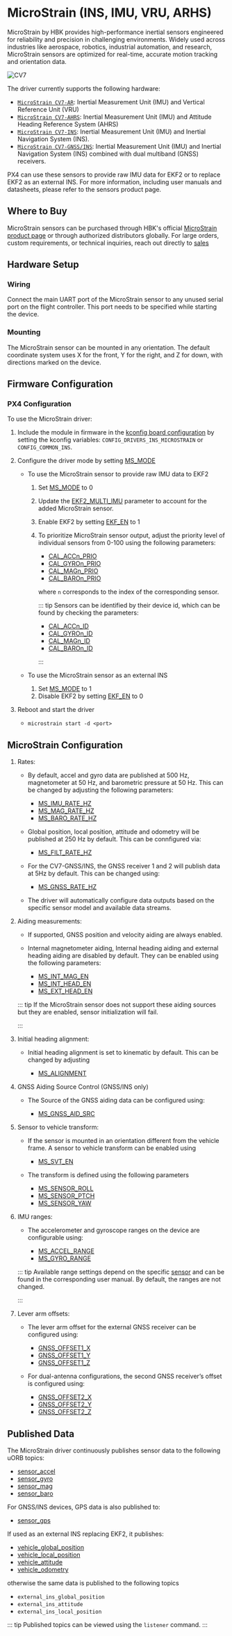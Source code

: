 # MicroStrain (INS, IMU, VRU, ARHS)

MicroStrain by HBK provides high-performance inertial sensors engineered for reliability and precision in challenging environments.
Widely used across industries like aerospace, robotics, industrial automation, and research, MicroStrain sensors are optimized for real-time, accurate motion tracking and orientation data.

![CV7](../../assets/hardware/sensors/inertial/microstrain_3dm_cv7_hbk.png)

The driver currently supports the following hardware:

- [`MicroStrain CV7-AR`](https://www.hbkworld.com/en/products/transducers/inertial-sensors/vertical-reference-units--vru-/3dm-cv7-ar): Inertial Measurement Unit (IMU) and Vertical Reference Unit (VRU)
- [`MicroStrain CV7-AHRS`](https://www.hbkworld.com/en/products/transducers/inertial-sensors/attitude-and-heading-reference-systems--ahrs-/3dm-cv7-ahrs): Inertial Measurement Unit (IMU) and Attitude Heading Reference System (AHRS)
- [`MicroStrain CV7-INS`](https://www.hbkworld.com/en/products/transducers/inertial-sensors/inertial-navigation-systems--ins-/3dm-cv7-ins): Inertial Measurement Unit (IMU) and Inertial Navigation System (INS).
- [`MicroStrain CV7-GNSS/INS`](https://www.hbkworld.com/en/products/transducers/inertial-sensors/inertial-navigation-systems--ins-/3dm-cv7-gnss-ins): Inertial Measurement Unit (IMU) and Inertial Navigation System (INS) combined with dual multiband (GNSS) receivers.

PX4 can use these sensors to provide raw IMU data for EKF2 or to replace EKF2 as an external INS.
For more information, including user manuals and datasheets, please refer to the sensors product page.

## Where to Buy

MicroStrain sensors can be purchased through HBK's official [MicroStrain product page](https://www.hbkworld.com/en/products/transducers/inertial-sensors) or through authorized distributors globally.
For large orders, custom requirements, or technical inquiries, reach out directly to [sales](https://www.hbkworld.com/en/contact-us/contact-sales-microstrain)

## Hardware Setup

### Wiring

Connect the main UART port of the MicroStrain sensor to any unused serial port on the flight controller.
This port needs to be specified while starting the device.

### Mounting

The MicroStrain sensor can be mounted in any orientation.
The default coordinate system uses X for the front, Y for the right, and Z for down, with directions marked on the device.

## Firmware Configuration

### PX4 Configuration

To use the MicroStrain driver:

1. Include the module in firmware in the [kconfig board configuration](../hardware/porting_guide_config.md#px4-board-configuration-kconfig) by setting the kconfig variables: `CONFIG_DRIVERS_INS_MICROSTRAIN` or `CONFIG_COMMON_INS`.
2. Configure the driver mode by setting [MS_MODE](../advanced_config/parameter_reference.md#MS_MODE)
   - To use the MicroStrain sensor to provide raw IMU data to EKF2
     1. Set [MS_MODE](../advanced_config/parameter_reference.md#MS_MODE) to 0
     2. Update the [EKF2_MULTI_IMU](../advanced_config/parameter_reference.md#EKF2_MULTI_IMU) parameter to account for the added MicroStrain sensor.
     3. Enable EKF2 by setting [EKF_EN]((../advanced_config/parameter_reference.md#MS_MODE)) to 1
     4. To prioritize MicroStrain sensor output, adjust the priority level of individual sensors from 0-100 using the following parameters:

        - [CAL_ACCn_PRIO](../advanced_config/parameter_reference.md#CAL_ACC0_PRIO)
        - [CAL_GYROn_PRIO](../advanced_config/parameter_reference.md#CAL_GYRO0_PRIO)
        - [CAL_MAGn_PRIO](../advanced_config/parameter_reference.md#CAL_MAG0_PRIO)
        - [CAL_BAROn_PRIO](../advanced_config/parameter_reference.md#CAL_BARO0_PRIO)

        where `n` corresponds to the index of the corresponding sensor.

        ::: tip
        Sensors can be identified by their device id, which can be found by checking the parameters:

        - [CAL_ACCn_ID](../advanced_config/parameter_reference.md#CAL_ACC0_ID)
        - [CAL_GYROn_ID](../advanced_config/parameter_reference.md#CAL_GYRO0_ID)
        - [CAL_MAGn_ID](../advanced_config/parameter_reference.md#CAL_MAG0_ID)
        - [CAL_BAROn_ID](../advanced_config/parameter_reference.md#CAL_BARO0_ID)

        :::

   - To use the MicroStrain sensor as an external INS
     1. Set [MS_MODE](../advanced_config/parameter_reference.md#MS_MODE) to 1
     2. Disable EKF2 by setting [EKF_EN]((../advanced_config/parameter_reference.md#MS_MODE)) to 0

3. Reboot and start the driver
   - `microstrain start -d <port>`

## MicroStrain Configuration

1. Rates:
   - By default, accel and gyro data are published at 500 Hz, magnetometer at 50 Hz, and barometric pressure at 50 Hz.
     This can be changed by adjusting the following parameters:

     - [MS_IMU_RATE_HZ](../advanced_config/parameter_reference.md#MS_IMU_RATE_HZ)
     - [MS_MAG_RATE_HZ](../advanced_config/parameter_reference.md#MS_MAG_RATE_HZ)
     - [MS_BARO_RATE_HZ](../advanced_config/parameter_reference.md#MS_BARO_RATE_HZ)

   - Global position, local position, attitude and odometry will be published at 250 Hz by default.
     This can be connfigured via:

     - [MS_FILT_RATE_HZ](../advanced_config/parameter_reference.md#MS_IMU_RATE_HZ)

   - For the CV7-GNSS/INS, the GNSS receiver 1 and 2 will publish data at 5Hz by default.
     This can be changed using:

     - [MS_GNSS_RATE_HZ](../advanced_config/parameter_reference.md#MS_GNSS_RATE_HZ)

   - The driver will automatically configure data outputs based on the specific sensor model and available data streams.

2. Aiding measurements:
   - If supported, GNSS position and velocity aiding are always enabled.
   - Internal magnetometer aiding, Internal heading aiding and external heading aiding are disabled by default. They can be enabled using the following parameters:

     - [MS_INT_MAG_EN](../advanced_config/parameter_reference.md#MS_INT_MAG_EN)
     - [MS_INT_HEAD_EN](../advanced_config/parameter_reference.md#MS_INT_HEAD_EN)
     - [MS_EXT_HEAD_EN](../advanced_config/parameter_reference.md#MS_EXT_HEAD_EN)

   ::: tip
   If the MicroStrain sensor does not support these aiding sources but they are enabled, sensor initialization will fail.

   :::

3. Initial heading alignment:
   - Initial heading alignment is set to kinematic by default. This can be changed by adjusting

     - [MS_ALIGNMENT](../advanced_config/parameter_reference.md#MS_ALIGNMENT)

4. GNSS Aiding Source Control (GNSS/INS only)
   - The Source of the GNSS aiding data can be configured using:

     - [MS_GNSS_AID_SRC](../advanced_config/parameter_reference.md#MS_GNSS_AID_SRC)

5. Sensor to vehicle transform:
   - If the sensor is mounted in an orientation different from the vehicle frame. A sensor to vehicle transform can be enabled using

     - [MS_SVT_EN](../advanced_config/parameter_reference.md#MS_SVT_EN)

   - The transform is defined using the following parameters

     - [MS_SENSOR_ROLL](../advanced_config/parameter_reference.md#MS_SENSOR_ROLL)
     - [MS_SENSOR_PTCH](../advanced_config/parameter_reference.md#MS_SENSOR_PTCH)
     - [MS_SENSOR_YAW](../advanced_config/parameter_reference.md#MS_SENSOR_YAW)

6. IMU ranges:
   - The accelerometer and gyroscope ranges on the device are configurable using:

     - [MS_ACCEL_RANGE](../advanced_config/parameter_reference.md#MS_ACCEL_RANGE)
     - [MS_GYRO_RANGE](../advanced_config/parameter_reference.md#MS_GYRO_RANGE)

   ::: tip
   Available range settings depend on the specific [sensor](https://www.hbkworld.com/en/products/transducers/inertial-sensors) and can be found in the corresponding user manual.
   By default, the ranges are not changed.

   :::

7. Lever arm offsets:
   - The lever arm offset for the external GNSS receiver can be configured using:

     - [GNSS_OFFSET1_X](../advanced_config/parameter_reference.md#GNSS_OFFSET1_X)
     - [GNSS_OFFSET1_Y](../advanced_config/parameter_reference.md#GNSS_OFFSET1_Y)
     - [GNSS_OFFSET1_Z](../advanced_config/parameter_reference.md#GNSS_OFFSET1_Z)

   - For dual-antenna configurations, the second GNSS receiver’s offset is configured using:

     - [GNSS_OFFSET2_X](../advanced_config/parameter_reference.md#GNSS_OFFSET2_X)
     - [GNSS_OFFSET2_Y](../advanced_config/parameter_reference.md#GNSS_OFFSET2_Y)
     - [GNSS_OFFSET2_Z](../advanced_config/parameter_reference.md#GNSS_OFFSET2_Z)



## Published Data

The MicroStrain driver continuously publishes sensor data to the following uORB topics:

- [sensor_accel](../msg_docs/SensorAccel.md)
- [sensor_gyro](../msg_docs/SensorGyro.md)
- [sensor_mag](../msg_docs/SensorMag.md)
- [sensor_baro](../msg_docs/SensorBaro.md)

For GNSS/INS devices, GPS data is also published to:
- [sensor_gps](../msg_docs/SensorGps.md)

If used as an external INS replacing EKF2, it publishes:

- [vehicle_global_position](../msg_docs/VehicleGlobalPosition.md)
- [vehicle_local_position](../msg_docs/VehicleLocalPosition.md)
- [vehicle_attitude](../msg_docs/VehicleAttitude.md)
- [vehicle_odometry](../msg_docs/VehicleOdometry.md)

otherwise the same data is published to the following topics

- `external_ins_global_position`
- `external_ins_attitude`
- `external_ins_local_position`

::: tip
Published topics can be viewed using the `listener` command.
:::

